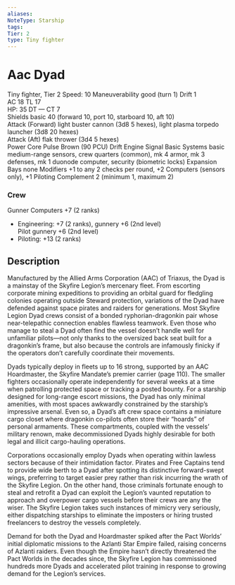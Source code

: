 ```yaml
---
aliases: 
NoteType: Starship
tags: 
Tier: 2
type: Tiny fighter  
---
```


# Aac Dyad

Tiny fighter, Tier 2
Speed: 10
Maneuverability good (turn 1)
Drift 1  
AC 18
TL 17  
HP: 35
DT —
CT 7  
Shields basic 40 (forward 10, port 10, starboard 10, aft 10)  
Attack (Forward) light buster cannon (3d8
5 hexes), light plasma torpedo launcher (3d8
20 hexes)  
Attack (Aft) flak thrower (3d4
5 hexes)  
Power Core Pulse Brown (90 PCU)
Drift Engine Signal Basic
Systems basic medium-range sensors, crew quarters (common), mk 4 armor, mk 3 defenses, mk 1 duonode computer, security (biometric locks)
Expansion Bays none
Modifiers +1 to any 2 checks per round, +2 Computers (sensors only), +1 Piloting
Complement 2 (minimum 1, maximum 2)

### Crew

Gunner Computers +7 (2 ranks)
  - Engineering: +7 (2 ranks), gunnery +6 (2nd level)  
Pilot gunnery +6 (2nd level)
  - Piloting: +13 (2 ranks)

## Description

Manufactured by the Allied Arms Corporation (AAC) of Triaxus, the Dyad is a mainstay of the Skyfire Legion’s mercenary fleet. From escorting corporate mining expeditions to providing an orbital guard for fledgling colonies operating outside Steward protection, variations of the Dyad have defended against space pirates and raiders for generations. Most Skyfire Legion Dyad crews consist of a bonded ryphorian-dragonkin pair whose near-telepathic connection enables flawless teamwork. Even those who manage to steal a Dyad often find the vessel doesn’t handle well for unfamiliar pilots—not only thanks to the oversized back seat built for a dragonkin’s frame, but also because the controls are infamously finicky if the operators don’t carefully coordinate their movements.  
 
Dyads typically deploy in fleets up to 16 strong, supported by an AAC Hoardmaster, the Skyfire Mandate’s premier carrier (page 110). The smaller fighters occasionally operate independently for several weeks at a time when patrolling protected space or tracking a posted bounty. For a starship designed for long-range escort missions, the Dyad has only minimal amenities, with most spaces awkwardly constrained by the starship’s impressive arsenal. Even so, a Dyad’s aft crew space contains a miniature cargo closet where dragonkin co-pilots often store their “hoards” of personal armaments. These compartments, coupled with the vessels’ military renown, make decommissioned Dyads highly desirable for both legal and illicit cargo-hauling operations.  
 
Corporations occasionally employ Dyads when operating within lawless sectors because of their intimidation factor. Pirates and Free Captains tend to provide wide berth to a Dyad after spotting its distinctive forward-swept wings, preferring to target easier prey rather than risk incurring the wrath of the Skyfire Legion. On the other hand, those criminals fortunate enough to steal and retrofit a Dyad can exploit the Legion’s vaunted reputation to approach and overpower cargo vessels before their crews are any the wiser. The Skyfire Legion takes such instances of mimicry very seriously, either dispatching starships to eliminate the imposters or hiring trusted freelancers to destroy the vessels completely.  
 
Demand for both the Dyad and Hoardmaster spiked after the Pact Worlds’ initial diplomatic missions to the Azlanti Star Empire failed, raising concerns of Azlanti raiders. Even though the Empire hasn’t directly threatened the Pact Worlds in the decades since, the Skyfire Legion has commissioned hundreds more Dyads and accelerated pilot training in response to growing demand for the Legion’s services.

